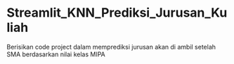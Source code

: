 # Streamlit_KNN_Prediksi_Jurusan_Kuliah
Berisikan code project dalam memprediksi jurusan akan di ambil setelah SMA berdasarkan nilai kelas MIPA
